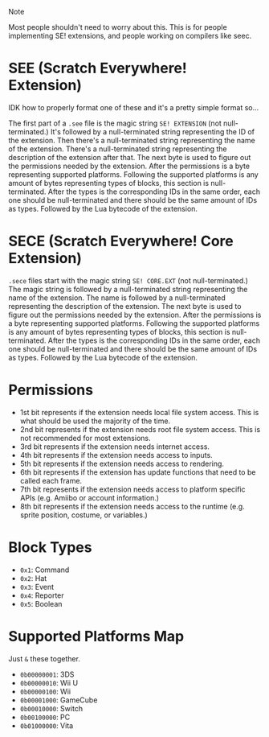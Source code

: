 > [!NOTE]
> Most people shouldn't need to worry about this. This is for people
> implementing SE! extensions, and people working on compilers like seec.

# SEE (Scratch Everywhere! Extension)

IDK how to properly format one of these and it's a pretty simple format so...

The first part of a `.see` file is the magic string `SE! EXTENSION` (not
null-terminated.) It's followed by a null-terminated string representing the ID
of the extension. Then there's a null-terminated string representing the name of
the extension. There's a null-terminated string representing the description of
the extension after that. The next byte is used to figure out the permissions
needed by the extension. After the permissions is a byte representing supported
platforms. Following the supported platforms is any amount of bytes representing
types of blocks, this section is null-terminated. After the types is the
corresponding IDs in the same order, each one should be null-terminated and
there should be the same amount of IDs as types. Followed by the Lua bytecode of
the extension.

# SECE (Scratch Everywhere! Core Extension)

`.sece` files start with the magic string `SE! CORE.EXT` (not null-terminated.)
The magic string is followed by a null-terminated string representing the name
of the extension. The name is followed by a null-terminated representing the
description of the extension. The next byte is used to figure out the
permissions needed by the extension. After the permissions is a byte
representing supported platforms. Following the supported platforms is any
amount of bytes representing types of blocks, this section is null-terminated.
After the types is the corresponding IDs in the same order, each one should be
null-terminated and there should be the same amount of IDs as types. Followed by
the Lua bytecode of the extension.

# Permissions

- 1st bit represents if the extension needs local file system access. This is
  what should be used the majority of the time.
- 2nd bit represents if the extension needs root file system access. This is not
  recommended for most extensions.
- 3rd bit represents if the extension needs internet access.
- 4th bit represents if the extension needs access to inputs.
- 5th bit represents if the extension needs access to rendering.
- 6th bit represents if the extension has update functions that need to be
  called each frame.
- 7th bit represents if the extension needs access to platform specific APIs
  (e.g. Amiibo or account information.)
- 8th bit represents if the extension needs access to the runtime (e.g. sprite
  position, costume, or variables.)

# Block Types

- `0x1`: Command
- `0x2`: Hat
- `0x3`: Event
- `0x4`: Reporter
- `0x5`: Boolean

# Supported Platforms Map

Just `&` these together.

- `0b00000001`: 3DS
- `0b00000010`: Wii U
- `0b00000100`: Wii
- `0b00001000`: GameCube
- `0b00010000`: Switch
- `0b00100000`: PC
- `0b01000000`: Vita
